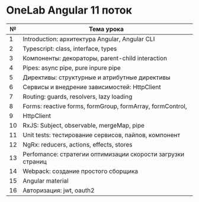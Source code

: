 # OneLab Angular 11 поток

| №    | Тема урока                                                   | 
| ---- | ------------------------------------------------------------ |
| 1    | Introduction: архитектура Angular, Angular CLI               |
| 2    | Typescript: class, interface, types                          |
| 3    | Компоненты: декораторы, parent-child interaction             |
| 4    | Pipes: async pipe, pure inpure pipe                          | 
| 5    | Директивы: структурные и атрибутные директивы                |
| 6    | Сервисы и внедрение зависимостей: HttpClient                 |
| 7    | Routing: guards, resolvers, lazy loading                     | 
| 8    | Forms: reactive forms, formGroup, formArray, formControl,    |
| 9    | HttpClient                                                   |
| 10   | RxJS: Subject, observable, mergeMap, pipe                    |
| 11   | Unit tests: тестирование сервисов, пайпов, компонент         |
| 12   | NgRx: reducers, actions, effects, stores                     |
| 13   | Perfomance: стратегии оптимизации cкорости загрузки страниц  |
| 14   | Webpack: создание простого сборщика                          |
| 15   | Angular material                                             |
| 16   | Авторизация: jwt, oauth2                                     |

